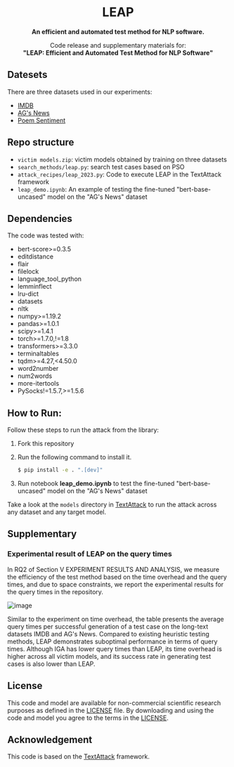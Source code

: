 <h1 align="center">LEAP</h1>


<p align="center">
<b>
An efficient and automated test method for NLP software.</b>

<p align="center">
Code release and supplementary materials for:</br>
  <b>"LEAP: Efficient and Automated Test Method for NLP Software"</b></br>
</p>

## Datesets
There are three datasets used in our experiments:

- [IMDB](https://s3.amazonaws.com/fast-ai-nlp/imdb.tgz)
- [AG's News](https://s3.amazonaws.com/fast-ai-nlp/ag_news_csv.tgz)
- [Poem Sentiment](https://github.com/google-research-datasets/poem-sentiment)

## Repo structure
- `victim models.zip`: victim models obtained by training on three datasets
- `search_methods/leap.py`: search test cases based on PSO
- `attack_recipes/leap_2023.py`: Code to execute LEAP in the TextAttack framework
- `leap_demo.ipynb`: An example of testing the fine-tuned "bert-base-uncased" model on the "AG's News" dataset


## Dependencies
The code was tested with:

- bert-score>=0.3.5
- editdistance
- flair
- filelock
- language_tool_python
- lemminflect
- lru-dict
- datasets
- nltk
- numpy>=1.19.2
- pandas>=1.0.1
- scipy>=1.4.1
- torch>=1.7.0,!=1.8
- transformers>=3.3.0
- terminaltables
- tqdm>=4.27,<4.50.0
- word2number
- num2words
- more-itertools
- PySocks!=1.5.7,>=1.5.6

## How to Run:
Follow these steps to run the attack from the library:

1. Fork this repository

2. Run the following command to install it.

   ```bash
   $ pip install -e . ".[dev]"
   
3. Run notebook **leap_demo.ipynb** to test the fine-tuned "bert-base-uncased" model on the "AG's News" dataset

Take a look at the `models` directory in [TextAttack](https://github.com/RishabhMaheshwary/TextAttack/tree/hard_label_attack) to run the attack across any dataset and any target model.


## Supplementary
### Experimental result of LEAP on the query times
In RQ2 of Section V EXPERIMENT RESULTS AND ANALYSIS, we measure the efficiency of the test method based on the time overhead and the query times, and due to space constraints, we report the experimental results for the query times in the repository.


![image](https://github.com/lumos-xiao/LEAP/blob/main/query-time.png)

Similar to the experiment on time overhead, the table presents the average query times per successful generation of a test case on the long-text datasets IMDB and AG's News. Compared to existing heuristic testing methods, LEAP demonstrates suboptimal performance in terms of query times. Although IGA has lower query times than LEAP, its time overhead is higher across all victim models, and its success rate in generating test cases is also lower than LEAP.



## License
This code and model are available for non-commercial scientific research purposes as defined in the [LICENSE](LICENSE) file. By downloading and using the code and model you agree to the terms in the [LICENSE](LICENSE).


## Acknowledgement

This code is based on the [TextAttack](https://github.com/QData/TextAttack) framework.
